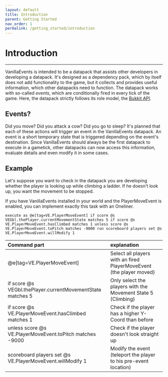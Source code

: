 ```yaml
---
layout: default
title: Introduction
parent: Getting Started
nav_order: 1
permalink: /getting_started/introduction
---
```


# Introduction

---

VanillaEvents is intended to be a datapack that assists other developers in developing a datapack. It's designed as a dependency pack, which by itself does not add functionality to the game, but it collects and provides useful information, which other datapacks need to function. The datapack works with so-called *events*, which are conditionally fired in every tick of the game. Here, the datapack strictly follows its role model, the [Bukkit API](https://github.com/Bukkit/Bukkit).

## Events?
Did you move? Did you attack a cow? Did you go to sleep? It's planned that each of these actions will trigger an event in the VanillaEvents datapack. An event is a short temporary state that is triggered depending on the event's destination. Since VanillaEvents should always be the first datapack to execute in a gametick, other datapacks can now access this information, evaluate details and even modify it in some cases.

## Example
Let's suppose you want to check in the datapack you are developing whether the player is looking up while climbing a ladder. If he doesn't look up, you want the movement to be stopped.

If you have VanillaEvents installed in your world and the PlayerMoveEvent is enabled, you can implement exactly this task with an Oneliner.
```
execute as @e[tag=VE.PlayerMoveEvent] if score @s VEGbl.thePlayer.currentMovementState matches 5 if score @s VE.PlayerMoveEvent.hasClimbed matches 1 unless score @s VE.PlayerMoveEvent.toPitch matches -9000 run scoreboard players set @s VE.PlayerMoveEvent.willModify 1
```

| Command part                                                  | explanation                                                           |
|:--------------------------------------------------------------|:----------------------------------------------------------------------|
| @e[tag=VE.PlayerMoveEvent]                                    | Select all players with an fired PlayerMoveEvent (the player moved)   |
| if score @s VEGbl.thePlayer.currentMovementState matches 5    | Only select the players with the Movement State 5 (Climbing)          |
| if score @s VE.PlayerMoveEvent.hasClimbed matches 1           | Check if the player has a higher Y-Coord than before                  |
| unless score @s VE.PlayerMoveEvent.toPitch matches -9000      | Check if the player doesn't look straight up                          |
| scoreboard players set @s VE.PlayerMoveEvent.willModify 1     | Modify the event (teleport the player to his pre-event location)      |


